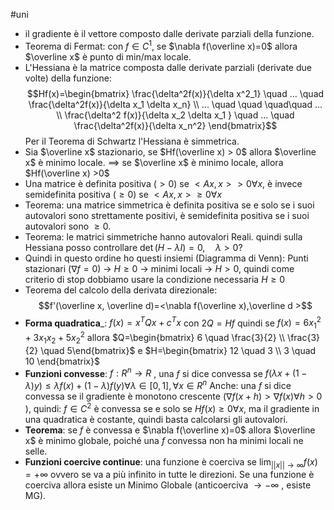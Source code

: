 #uni 
- il gradiente è il vettore composto dalle derivate parziali della funzione.
- Teorema di Fermat: con $f \in C^1$, se $\nabla f(\overline x)=0$ allora $\overline x$ è punto di min/max locale.
- L'Hessiana è la matrice composta dalle derivate parziali (derivate due volte) della funzione:
  $$Hf(x)=\begin{bmatrix} \frac{\delta^2f(x)}{\delta x^2_1} \quad ... \quad \frac{\delta^2f(x)}{\delta x_1 \delta x_n} \\
  ... \quad \quad \quad\quad ... \\
					\frac{\delta^2 f(x)}{\delta x_2 \delta x_1 } \quad ... \quad \frac{\delta^2f(x)}{\delta x_n^2} \end{bmatrix}$$
	Per il Teorema di Schwartz l'Hessiana è simmetrica.
- Sia $\overline x$ stazionario, se $Hf(\overline x) > 0$ allora $\overline x$ è minimo locale. $\implies$ se $\overline x$ è minimo locale, allora $Hf(\overline x) >0$ 
- Una matrice è definita positiva ($> 0$) se $<Ax, x > > 0 \forall x$, è invece semidefinita positiva ($\geq 0$) se $<Ax,x> \geq 0 \forall x$ 
- Teorema: una matrice simmetrica è definita positiva se e solo se i suoi autovalori sono strettamente positivi, è semidefinita positiva se i suoi autovalori sono $\geq 0$.
- Teorema: le matrici simmetriche hanno autovalori Reali.
  quindi sulla Hessiana posso controllare $\det (H-\lambda I)=0, \quad \lambda > 0 ?$ 
- Quindi in questo ordine ho questi insiemi (Diagramma di Venn): Punti stazionari ($\nabla f =0$) $\rightarrow$ $H≥0$ $\rightarrow$ minimi locali $\rightarrow$ $H > 0$, quindi come criterio di stop dobbiamo usare la condizione necessaria $H ≥ 0$ 
- Teorema del calcolo della derivata direzionale: $$f'(\overline x, \overline d)=<\nabla f(\overline x),\overline d >$$
- __Forma quadratica___:
  $f(x)=x^T Qx+c^T x$ con $2Q=Hf$ 
  quindi se $f(x)=6x_1^2 +3x_1x_2 + 5x_2^2$ allora $Q=\begin{bmatrix} 6 \quad \frac{3}{2} \\ \frac{3}{2} \quad 5\end{bmatrix}$ e $H=\begin{bmatrix} 12 \quad 3 \\ 3 \quad 10 \end{bmatrix}$ 
- __Funzioni convesse__: 
  $f:R^n \to R$ , una $f$ si dice convessa se $f(\lambda x+(1-\lambda) y)\leq \lambda f(x) + (1- \lambda)f(y) \forall \lambda \in [0,1], \forall x \in R^n$ 
  Anche: una $f$ si dice convessa se il gradiente è monotono crescente ($\nabla f(x+h) > \nabla f(x) \forall h >0$ ), quindi:
  $f\in C^2$ è convessa se e solo se $H f(x)≥ 0 \forall x$, ma il gradiente in una quadratica è costante, quindi basta calcolarsi gli autovalori.
- __Teorema__: se $f$ è convessa e $\nabla f(\overline x)=0$  allora $\overline x$ è minimo globale, poiché una $f$ convessa non ha minimi locali ne selle.
- __Funzioni coercive continue__:
  una funzione è coerciva se $\lim_{||x|| \to \infty} f(x)=+\infty$ ovvero se va a più infinito in tutte le direzioni.
  Se una funzione è coerciva allora esiste un Minimo Globale (anticoerciva $\to -\infty$ , esiste MG).